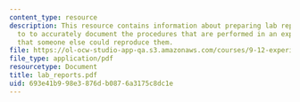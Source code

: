 ```yaml
---
content_type: resource
description: This resource contains information about preparing lab reports and how
  to to accurately document the procedures that are performed in an experiment so
  that someone else could reproduce them.
file: https://ol-ocw-studio-app-qa.s3.amazonaws.com/courses/9-12-experimental-molecular-neurobiology-fall-2006/693e41b998e3876db0876a3175c8dc1e_lab_reports.pdf
file_type: application/pdf
resourcetype: Document
title: lab_reports.pdf
uid: 693e41b9-98e3-876d-b087-6a3175c8dc1e
---
```


